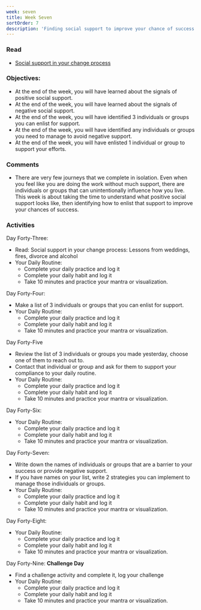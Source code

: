 ```yaml
---
week: seven
title: Week Seven
sortOrder: 7
description: 'Finding social support to improve your chance of success'
---
```


### Read

- [Social support in your change process](/blog/social-support-during-your-change-process)

### Objectives:

- At the end of the week, you will have learned about the signals of positive social support.
- At the end of the week, you will have learned about the signals of negative social support.
- At the end of the week, you will have identified 3 individuals or groups you can enlist for support.
- At the end of the week, you will have identified any individuals or groups you need to manage to avoid negative support.
- At the end of the week, you will have enlisted 1 individual or group to support your efforts.

### Comments

- There are very few journeys that we complete in isolation. Even when you feel like you are doing the work without much support, there are individuals or groups that can unintentionally influence how you live. This week is about taking the time to understand what positive social support looks like, then identifying how to enlist that support to improve your chances of success.

### Activities

Day Forty-Three:

- Read: Social support in your change process: Lessons from weddings, fires, divorce and alcohol
- Your Daily Routine:
  - Complete your daily practice and log it
  - Complete your daily habit and log it
  - Take 10 minutes and practice your mantra or visualization.

Day Forty-Four:
- Make a list of 3 individuals or groups that you can enlist for support.
- Your Daily Routine:
  - Complete your daily practice and log it
  - Complete your daily habit and log it
  - Take 10 minutes and practice your mantra or visualization.

Day Forty-Five

- Review the list of 3 individuals or groups you made yesterday, choose one of them to reach out to.
- Contact that individual or group and ask for them to support your compliance to your daily routine.
- Your Daily Routine:
  - Complete your daily practice and log it
  - Complete your daily habit and log it
  - Take 10 minutes and practice your mantra or visualization.

Day Forty-Six:

- Your Daily Routine:
  - Complete your daily practice and log it
  - Complete your daily habit and log it
  - Take 10 minutes and practice your mantra or visualization.

Day Forty-Seven:

- Write down the names of individuals or groups that are a barrier to your success or provide negative support.
- If you have names on your list, write 2 strategies you can implement to manage those individuals or groups.
- Your Daily Routine:
  - Complete your daily practice and log it
  - Complete your daily habit and log it
  - Take 10 minutes and practice your mantra or visualization.

Day Forty-Eight:

- Your Daily Routine:
  - Complete your daily practice and log it
  - Complete your daily habit and log it
  - Take 10 minutes and practice your mantra or visualization.

Day Forty-Nine: **Challenge Day**

- Find a challenge activity and complete it, log your challenge
- Your Daily Routine:
  - Complete your daily practice and log it
  - Complete your daily habit and log it
  - Take 10 minutes and practice your mantra or visualization.